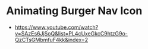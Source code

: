 # Animating Burger Nav Icon

* <https://www.youtube.com/watch?v=SAzEs6JjSoQ&list=PL4cUxeGkcC9htzG9o-QzCTsGMbmfuF4kk&index=2>
